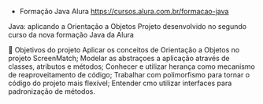 - Formação Java Alura
https://cursos.alura.com.br/formacao-java

Java: aplicando a Orientação a Objetos
Projeto desenvolvido no segundo curso da nova formação Java da Alura

🔨 Objetivos do projeto
Aplicar os conceitos de Orientação a Objetos no projeto ScreenMatch;
Modelar as abstraçoes a aplicação através de classes, atributos e métodos;
Conhecer e utilizar herança como mecanismo de reaproveitamento de código;
Trabalhar com polimorfismo para tornar o código do projeto mais flexível;
Entender cmo utilizar interfaces para padronização de métodos.

